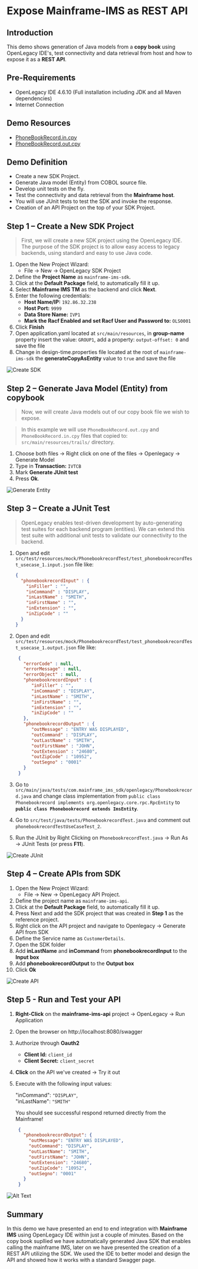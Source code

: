 # Expose Mainframe-IMS as REST API

## Introduction

This demo shows generation of Java models from a **copy book** using OpenLegacy IDE's, test connectivity and data retrieval from host and how to expose it as a **REST API**.

## Pre-Requirements

- OpenLegacy IDE 4.6.10 (Full installation including JDK and all Maven dependencies)
- Internet Connection

## Demo Resources

- [PhoneBookRecord.in.cpy](./automation-tests/resources/PhoneBookRecord.in.cpy)
- [PhoneBookRecord.out.cpy](./automation-tests/resources/PhoneBookRecord.out.cpy)
  
## Demo Definition

- Create a new SDK Project.
- Generate Java model (Entity) from COBOL source file.
- Develop unit tests on the fly.
- Test the connectivity and data retrieval from the **Mainframe host**.
- You will use JUnit tests to test the SDK and invoke the response.
- Creation of an API Project on the top of your SDK Project.

## Step 1 – Create a New SDK Project

> First, we will create a new SDK project using the OpenLegacy IDE.
The purpose of the SDK project is to allow easy access to legacy backends, using standard and easy to use Java code.

1. Open the New Project Wizard:
   - File → New → OpenLegacy SDK Project
2. Define the **Project Name** as `mainframe-ims-sdk`.
3. Click at the **Default Package** field, to automatically fill it up.
4. Select **Mainframe IMS TM** as the backend and click **Next**.
5. Enter the following credentials:
   - **Host Name/IP:** `192.86.32.238` 
   - **Host Port:** `9999`
   - **Data Store Name:** `IVP1`
   - **Mark the Racf Enabled and set Racf User and Password to:** `OLS0001`
6. Click **Finish**
7. Open application.yaml located at `src/main/resources`, in **group-name** property insert the value: `GROUP1`, add a property: `output-offset: 0` and save the file
8. Change in design-time.properties file located at the root of `mainframe-ims-sdk` the **generateCopyAsEntity** value to `true` and save the file
    
![Create SDK](./assets/images/createSDK.gif)

## Step 2 – Generate Java Model (Entity) from copybook
> Now, we will create Java models out of our copy book file we wish to expose.

> In this example we will use `PhoneBookRecord.out.cpy` and `PhoneBookRecord.in.cpy` files that copied to: `src/main/resources/trails/` directory.

1. Choose both files -> Right click on one of the files -> Openlegacy -> Generate Model
2. Type in **Transaction:** `IVTCB` 
3. Mark **Generate JUnit test**
4. Press **Ok**.

![Generate Entity](./assets/images/generateEntity.gif)

## Step 3 – Create a JUnit Test

> OpenLegacy enables test-driven development by auto-generating test suites for each backend program (entities).
We can extend this test suite with additional unit tests to validate our connectivity to the backend.

1. Open and edit `src/test/resources/mock/PhonebookrecordTest/test_phonebookrecordTest_usecase_1.input.json` file like:

   ```json
   {
     "phonebookrecordInput" : {
       "inFiller" : "",
       "inCommand" : "DISPLAY",
       "inLastName" : "SMITH",
       "inFirstName" : "",
       "inExtension" : "",
       "inZipCode" : ""
     }
   }
   ```
2. Open and edit `src/test/resources/mock/PhonebookrecordTest/test_phonebookrecordTest_usecase_1.output.json` file like:

   ```json
    {
      "errorCode" : null,
      "errorMessage" : null,
      "errorObject" : null,
      "phonebookrecordInput" : {
         "inFiller" : "",
         "inCommand" : "DISPLAY",
         "inLastName" : "SMITH",
         "inFirstName" : "",
         "inExtension" : "",
         "inZipCode" : ""
      },
      "phonebookrecordOutput" : {
         "outMessage" : "ENTRY WAS DISPLAYED",
         "outCommand" : "DISPLAY",
         "outLastName" : "SMITH",
         "outFirstName" : "JOHN",
         "outExtension" : "24680",
         "outZipCode" : "10952",
         "outSegno" : "0001"
      }
    }
   ```

3. Go to `src/main/java/tests/com.mainframe_ims_sdk/openlegacy/Phonebookrecord.java` and change
class implementation from `public class Phonebookrecord implements org.openlegacy.core.rpc.RpcEntity` to 
**`public class Phonebookrecord extends ImsEntity`**.
4. Go to `src/test/java/tests/PhonebookrecordTest.java` and comment out `phonebookrecordTestUseCaseTest_2`. 
5. Run the JUnit by Right Clicking on `PhonebookrecordTest.java` → Run As → JUnit Tests (or press **F11**).

![Create JUnit](./assets/images/createJUnit.gif)

## Step 4 – Create APIs from SDK

1. Open the New Project Wizard:
   - File → New → OpenLegacy API Project.
2. Define the project name as `mainframe-ims-api`.
3. Click at the **Default Package** field, to automatically fill it up.
4. Press Next and add the SDK project that was created in **Step 1**  as the reference project.
5. Right click on the API project and navigate to Openlegacy → Generate API from SDK
6. Define the Service name as `CustomerDetails`.
7. Open the SDK folder
8. Add **inLastName** and **inCommand** from **phonebookrecordInput** to the **Input box**
9. Add **phonebookrecordOutput** to the **Output box**
10. Click **Ok**

![Create API](./assets/images/createAPI.gif)

## Step 5 - Run and Test your API


1. **Right-Click** on the **mainframe-ims-api** project → OpenLegacy → Run Application
2. Open the browser on http://localhost:8080/swagger
3. Authorize through **Oauth2**
   - **Client Id:** `client_id`
   - **Client Secret:** `client_secret`
4. **Click** on the API we've created → Try it out
5. Execute with the following input values:

    "inCommand": `"DISPLAY"`,  
    "inLastName": `"SMITH"`
	
   You should see successful respond returned directly from the Mainframe!
  
   ```json
    {
      "phonebookrecordOutput": {
        "outMessage": "ENTRY WAS DISPLAYED",
        "outCommand": "DISPLAY",
        "outLastName": "SMITH",
        "outFirstName": "JOHN",
        "outExtension": "24680",
        "outZipCode": "10952",
        "outSegno": "0001"
      }
    }
   ```

![Alt Text](./assets/images/swagger.gif)
## Summary

In this demo we have presented an end to end integration with **Mainframe IMS** using OpenLegacy IDE within just a couple of minutes. Based on the copy book supllied we have automatically generated Java SDK that enables calling the mainframe IMS, later on we have presented the creation of a REST API utilizing the SDK.
We used the IDE to better model and design the API and showed how it works with a standard Swagger page.
